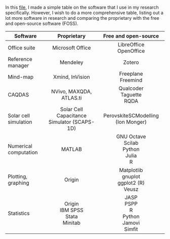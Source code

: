 In this [file](https://github.com/mafbar-student/mphil-thesis/blob/main/proprietary-foss-table-mafbar.md), I made a simple table on the software that I use in my research specifically. However, I wish to do a more comprehensive table, listing out a lot more software in research and comparing the proprietary with the free and open-source software (FOSS).

| Software     | Proprietary      | Free and open-source |
|--------------|:----------------:|:-----------:|
| Office suite | Microsoft Office | LibreOffice <br> OpenOffice |  
| Reference manager | Mendeley | Zotero |
| Mind-map | Xmind, InVision | Freeplane <br> Freemind |
| CAQDAS | NVivo, MAXQDA, ATLAS.ti | Qualcoder <br> Taguette <br> RQDA |
| Solar cell simulation | Solar Cell Capacitance Simulator (SCAPS-1D) | PerovskiteSCModelling (Ion Monger) |
| Numerical computation | MATLAB | GNU Octave <br> Scilab <br> Python <br> Julia <br> R |
| Plotting, graphing | Origin | Matplotlib <br> gnuplot <br> ggplot2 (R) <br> Veusz | QtiPlot <br> Simfit |
| Statistics | Origin <br> IBM SPSS <br> Stata <br> Minitab <br> | JASP <br> PSPP <br> R <br> Python <br> Jamovi <br> Simfit |
